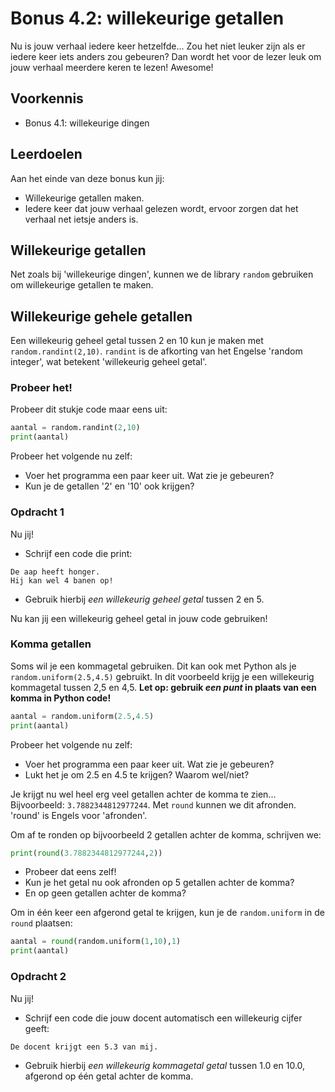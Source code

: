 # Bonus 4.2: willekeurige getallen

Nu is jouw verhaal iedere keer hetzelfde... Zou het niet leuker zijn als er iedere keer iets anders zou gebeuren? Dan wordt het voor de lezer leuk om jouw verhaal meerdere keren te lezen! Awesome!

## Voorkennis

* Bonus 4.1: willekeurige dingen

## Leerdoelen

Aan het einde van deze bonus kun jij:

* Willekeurige getallen maken.
* Iedere keer dat jouw verhaal gelezen wordt, ervoor zorgen dat het verhaal net ietsje anders is.

## Willekeurige getallen

Net zoals bij 'willekeurige dingen', kunnen we de library `random` gebruiken om willekeurige getallen te maken.

## Willekeurige gehele getallen

Een willekeurig geheel getal tussen 2 en 10 kun je maken met `random.randint(2,10)`.
`randint` is de afkorting van het Engelse 'random integer', wat betekent 'willekeurig geheel getal'.

### Probeer het!

Probeer dit stukje code maar eens uit:

```python
aantal = random.randint(2,10)
print(aantal)
```

Probeer het volgende nu zelf:
- Voer het programma een paar keer uit. Wat zie je gebeuren?
- Kun je de getallen '2' en '10' ook krijgen?

### Opdracht 1

Nu jij!
- Schrijf een code die print:
```
De aap heeft honger.
Hij kan wel 4 banen op!
```
- Gebruik hierbij _een willekeurig geheel getal_ tussen 2 en 5.

Nu kan jij een willekeurig geheel getal in jouw code gebruiken!

### Komma getallen

Soms wil je een kommagetal gebruiken. Dit kan ook met Python als je `random.uniform(2.5,4.5)` gebruikt. In dit voorbeeld krijg je een willekeurig kommagetal tussen 2,5 en 4,5. **Let op: gebruik _een punt_ in plaats van een komma in Python code!**

```python
aantal = random.uniform(2.5,4.5)
print(aantal)
```

Probeer het volgende nu zelf:
- Voer het programma een paar keer uit. Wat zie je gebeuren?
- Lukt het je om 2.5 en 4.5 te krijgen? Waarom wel/niet?

Je krijgt nu wel heel erg veel getallen achter de komma te zien... Bijvoorbeeld: `3.7882344812977244`. Met `round` kunnen we dit afronden. 'round' is Engels voor 'afronden'.

Om af te ronden op bijvoorbeeld 2 getallen achter de komma, schrijven we:
```python
print(round(3.7882344812977244,2))
```

- Probeer dat eens zelf!
- Kun je het getal nu ook afronden op 5 getallen achter de komma?
- En op geen getallen achter de komma?

Om in één keer een afgerond getal te krijgen, kun je de `random.uniform` in de `round` plaatsen:

```python
aantal = round(random.uniform(1,10),1)
print(aantal)
```

### Opdracht 2

Nu jij!
- Schrijf een code die jouw docent automatisch een willekeurig cijfer geeft:
```
De docent krijgt een 5.3 van mij.
```
- Gebruik hierbij _een willekeurig kommagetal getal_ tussen 1.0 en 10.0, afgerond op één getal achter de komma.

